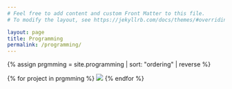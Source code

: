 ```yaml
---
# Feel free to add content and custom Front Matter to this file.
# To modify the layout, see https://jekyllrb.com/docs/themes/#overriding-theme-defaults

layout: page
title: Programming
permalink: /programming/
---
```

{% assign prgmming = site.programming | sort: "ordering" | reverse  %}
<div>
{% for project in prgmming %}
	<img src="{{ site.url }}{{ project.image_path }}"/>
{% endfor %}
</div>
